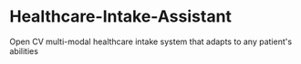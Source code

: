 # Healthcare-Intake-Assistant
 Open CV multi-modal healthcare intake system that adapts to any patient's abilities
